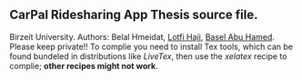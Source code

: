 ## CarPal Ridesharing App Thesis source file. 
Birzeit University. Authors: Belal Hmeidat, [Lotfi Haji](https://github.com/lutfiqasim), [Basel Abu Hamed](https://github.com/BaselAbuHamed). Please keep private!!
To complie you need to install Tex tools, which can be found bundeled in distributions like _LiveTex_, then use the _xelatex_ recipe to complie; **other recipes might not work**.
